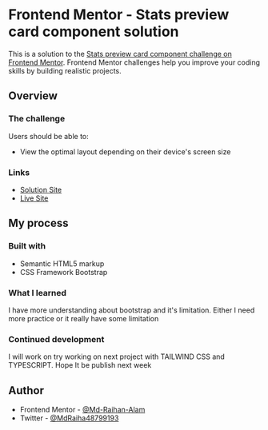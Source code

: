 # Frontend Mentor - Stats preview card component solution

This is a solution to the [Stats preview card component challenge on Frontend Mentor](https://www.frontendmentor.io/challenges/stats-preview-card-component-8JqbgoU62). Frontend Mentor challenges help you improve your coding skills by building realistic projects.

## Overview

### The challenge

Users should be able to:

- View the optimal layout depending on their device's screen size

### Links

- [Solution Site](https://www.frontendmentor.io/solutions/html5bootstrap-and-inline-css-G_7MpRT-I)
- [Live Site](https://md-raihan-alam.github.io/stats-preview/)

## My process

### Built with

- Semantic HTML5 markup
- CSS Framework Bootstrap

### What I learned

I have more understanding about bootstrap and it's limitation. Either I need more practice or it really have some limitation

### Continued development

I will work on try working on next project with TAILWIND CSS and TYPESCRIPT. Hope It be publish next week

## Author

- Frontend Mentor - [@Md-Raihan-Alam](https://www.frontendmentor.io/profile/Md-Raihan-Alam)
- Twitter - [@MdRaiha48799193](https://www.frontendmentor.io/profile/Md-Raihan-Alam)

